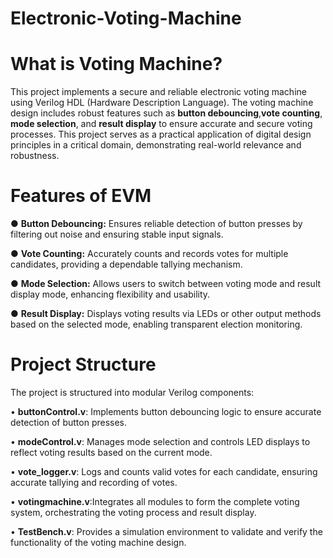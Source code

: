# Electronic-Voting-Machine

# What is Voting Machine?

This project implements a secure and reliable 
electronic voting machine using Verilog HDL 
(Hardware Description Language). The voting 
machine design includes robust features such as 
**button debouncing**,**vote counting**, **mode selection**, 
and **result display** to ensure accurate and secure 
voting processes. This project serves as a practical 
application of digital design principles in a critical 
domain, demonstrating real-world relevance and robustness.

# Features of EVM

 ● **Button Debouncing:** Ensures reliable detection of button 
presses by filtering out noise and ensuring stable input signals.

 ● **Vote Counting:** Accurately counts and records votes for 
multiple candidates, providing a dependable tallying 
mechanism.

 ● **Mode Selection:** Allows users to switch between voting mode 
and result display mode, enhancing flexibility and usability.

 ● **Result Display:** Displays voting results via LEDs or other 
output methods based on the selected mode, enabling 
transparent election monitoring.


# Project Structure 

The project is structured into modular Verilog components:

 • **buttonControl.v**: Implements button debouncing logic to ensure accurate detection of button 
presses.

 • **modeControl.v**: Manages mode selection and controls LED displays to reflect voting results based 
on the current mode.

 • **vote_logger.v**: Logs and counts valid votes for each candidate, ensuring accurate tallying and 
recording of votes.

 • **votingmachine.v**:Integrates all modules to form the complete voting system, orchestrating the 
voting process and result display.

 • **TestBench.v**: Provides a simulation environment to validate and verify the functionality of the voting 
machine design.

